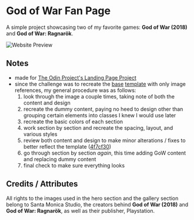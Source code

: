 # God of War Fan Page

A simple project showcasing two of my favorite games: **God of War (2018)** and **God of War: Ragnarök**.

![Website Preview](./preview.gif)

## Notes

- made for [The Odin Project's Landing Page Project][1]
- since the challenge was to recreate the [base][2] [template][3] with only image references, my general procedure was as follows:
  1. look through the image a couple times, taking note of both the content and design
  2. recreate the dummy content, paying no heed to design other than grouping certain elements into classes I knew I would use later
  3. recreate the basic colors of each section
  4. work section by section and recreate the spacing, layout, and various styles
  5. review both content and design to make minor alterations / fixes to better reflect the template ([4f7cf30][4])
  6. go through section by section *again*, this time adding GoW content and replacing dummy content
  7. final check to make sure everything looks

## Credits / Attributes

All rights to the images used in the hero section and the gallery section belong to Santa Monica Studio, the creators behind **God of War (2018)** and **God of War: Ragnarök**, as well as their publisher, Playstation.

[1]: https://www.theodinproject.com/lessons/foundations-landing-page
[2]: https://cdn.statically.io/gh/TheOdinProject/curriculum/81a5d553f4073e593d23a6ab00d50eef8620796d/foundations/html_css/project/imgs/01.png
[3]: https://cdn.statically.io/gh/TheOdinProject/curriculum/a38403e7d81cc8305af16ac48985cfbde87834d6/foundations/html_css/flexbox/project-landing-page/imgs/02.png
[4]: https://github.com/Devocolypse/odin-landing-page/commit/4f7cf30b3786a7bee77d5cd64819c6b50eea0fbf
